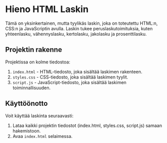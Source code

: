 # Hieno HTML Laskin

Tämä on yksinkertainen, mutta tyylikäs laskin, joka on toteutettu HTML:n, CSS:n ja JavaScriptin avulla. Laskin tukee peruslaskutoimituksia, kuten yhteenlasku, vähennyslasku, kertolasku, jakolasku ja prosenttilasku.

## Projektin rakenne

Projektissa on kolme tiedostoa:

1. `index.html` - HTML-tiedosto, joka sisältää laskimen rakenteen.
2. `styles.css` - CSS-tiedosto, joka sisältää laskimen tyylit.
3. `script.js` - JavaScript-tiedosto, joka sisältää laskimen toiminnallisuuden.

## Käyttöönotto

Voit käyttää laskinta seuraavasti:

1. Lataa kaikki projektin tiedostot (index.html, styles.css, script.js) samaan hakemistoon.
2. Avaa `index.html` selaimessa.
